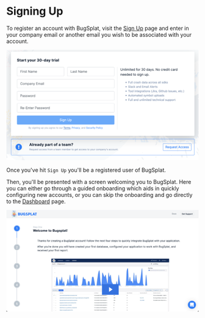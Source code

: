 # Signing Up

To register an account with BugSplat, visit the [Sign Up](https://app.bugsplat.com/v2/sign-up) page and enter in your company email or another email you wish to be associated with your account.

![](../../.gitbook/assets/screen-shot-2021-07-14-at-1.06.39-pm.png)

Once you've hit `Sign Up` you'll be a registered user of BugSplat.  

Then, you'll be presented with a screen welcoming you to BugSplat.  Here you can either go through a guided onboarding which aids in quickly configuring new accounts, or you can skip the onboarding and go directly to the [Dashboard](../development/using-the-app.md#dashboard) page.

![](../../.gitbook/assets/welcome-to-bugsplat.png)



